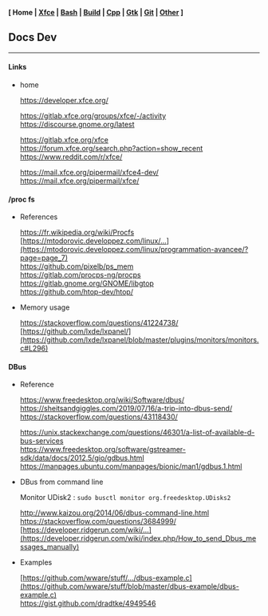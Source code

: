 **[ Home | [Xfce](01-Xfce.html) | [Bash](02-Bash.html) | [Build](03-Build.html) | [Cpp](04-Cpp.html) | [Gtk](05-Gtk.html) | [Git](06-Git.html) | [Other](99-Other.html) ]**

## Docs Dev

---

#### Links

* home
    
    https://developer.xfce.org/  
    
    https://gitlab.xfce.org/groups/xfce/-/activity  
    https://discourse.gnome.org/latest  

    https://gitlab.xfce.org/xfce  
    https://forum.xfce.org/search.php?action=show_recent  
    https://www.reddit.com/r/xfce/  
    
    https://mail.xfce.org/pipermail/xfce4-dev/  
    https://mail.xfce.org/pipermail/xfce/  



#### /proc fs

* References
    
    https://fr.wikipedia.org/wiki/Procfs  
    [https://mtodorovic.developpez.com/linux/...](https://mtodorovic.developpez.com/linux/programmation-avancee/?page=page_7)  
    https://github.com/pixelb/ps_mem  
    https://gitlab.com/procps-ng/procps  
    https://gitlab.gnome.org/GNOME/libgtop  
    https://github.com/htop-dev/htop/  
    
* Memory usage
    
    https://stackoverflow.com/questions/41224738/  
    [https://github.com/lxde/lxpanel/](https://github.com/lxde/lxpanel/blob/master/plugins/monitors/monitors.c#L296)  



#### DBus

* Reference
    
    https://www.freedesktop.org/wiki/Software/dbus/  
    https://sheitsandgiggles.com/2019/07/16/a-trip-into-dbus-send/  
    https://stackoverflow.com/questions/43118430/  
    
    https://unix.stackexchange.com/questions/46301/a-list-of-available-d-bus-services  
    https://www.freedesktop.org/software/gstreamer-sdk/data/docs/2012.5/gio/gdbus.html  
    https://manpages.ubuntu.com/manpages/bionic/man1/gdbus.1.html  

* DBus from command line
    
    Monitor UDisk2 : `sudo busctl monitor org.freedesktop.UDisks2`
    
    http://www.kaizou.org/2014/06/dbus-command-line.html  
    https://stackoverflow.com/questions/3684999/  
    [https://developer.ridgerun.com/wiki/...](https://developer.ridgerun.com/wiki/index.php/How_to_send_Dbus_messages_manually)  

* Examples
    
    [https://github.com/wware/stuff/.../dbus-example.c](https://github.com/wware/stuff/blob/master/dbus-example/dbus-example.c)  
    https://gist.github.com/dradtke/4949546


